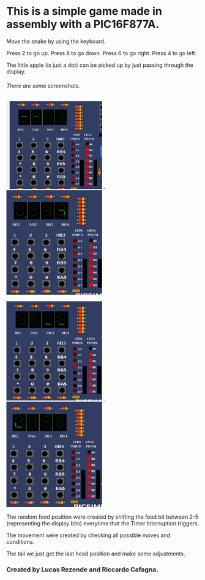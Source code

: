 # This is a simple game made in assembly with a PIC16F877A.

Move the snake by using the keyboard.

Press 2 to go up.
Press 8 to go down.
Press 6 to go right.
Press 4 to go left.

The little apple (is just a dot) can be picked up by just passing through the display.

###### There are some screenshots.

<img src="https://github.com/RiccardoCafa/assembly-codes/blob/master/snakePIC.X/Images/screen_01.jpg?raw=true" width="250"> . <img src="https://github.com/RiccardoCafa/assembly-codes/blob/master/snakePIC.X/Images/screen_02.jpg?raw=true" width="250">

<img src="https://github.com/RiccardoCafa/assembly-codes/blob/master/snakePIC.X/Images/screen_03.jpg?raw=true" width="250"> . <img src="https://github.com/RiccardoCafa/assembly-codes/blob/master/snakePIC.X/Images/screen_04.jpg?raw=true" width="250">

The random food position were created by shifting the food bit between 2-5 (representing the display bits) everytime that the Timer Interruption triggers.

The movement were created by checking all possible moves and conditions.

The tail we just get the last head position and make some adjustments.

### Created by Lucas Rezende and Riccardo Cafagna.
